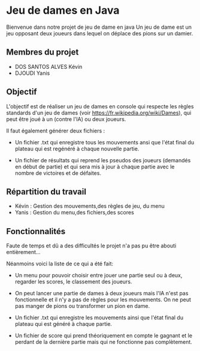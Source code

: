 # Jeu de dames en Java
Bienvenue dans notre projet de jeu de dame en java
Un jeu de dame est un jeu opposant deux joueurs dans lequel on déplace des pions sur un damier.

## Membres du projet
- DOS SANTOS ALVES Kévin
- DJOUDI Yanis

## Objectif
L'objectif est de réaliser un jeu de dames en console qui respecte les règles standards d'un jeu de dames (voir https://fr.wikipedia.org/wiki/Dames), qui peut être joué à un (contre l'IA) ou deux joueurs.

Il faut également générer deux fichiers :

- Un fichier .txt qui enregistre tous les mouvements ansi que l'état final du plateau qui est regénéré à chaque nouvelle partie.

- Un fichier de résultats qui reprend les pseudos des joueurs (demandés en début de partie) et qui sera mis à jour à chaque partie avec le nombre de victoires et de défaites.

## Répartition du travail
- Kévin : Gestion des mouvements,des règles de jeu, du menu
- Yanis : Gestion du menu,des fichiers,des scores

## Fonctionnalités  
Faute de temps et dû a des difficultés le projet n'a pas pu être abouti entièrement...

Néanmoins voici la liste de ce qui a été fait:

- Un menu pour pouvoir choisir entre jouer une partie seul ou à deux, regarder les scores, le classement des joueurs.

- On peut lancer une partie de dames à deux joueurs
  mais l'IA n'est pas fonctionnelle et il n'y a pas de règles pour les mouvements. On ne peut pas manger de pions ou transformer un pion en dame.

- Un fichier .txt qui enregistre les mouvements ainsi que l'état final du plateau qui est généré à chaque partie.

- Un fichier de score qui prend théoriquement en compte le gagnant et le perdant de la dernière partie mais qui ne fonctionne pas complètement.















